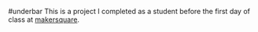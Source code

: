 #underbar
This is a project I completed as a student before the first day of class at [makersquare](http://makersquare.com).
